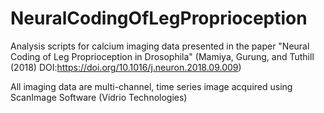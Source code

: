 # NeuralCodingOfLegProprioception
Analysis scripts for calcium imaging data presented in the paper "Neural Coding of Leg Proprioception in Drosophila" (Mamiya, Gurung, and Tuthill (2018) DOI:https://doi.org/10.1016/j.neuron.2018.09.009)

All imaging data are multi-channel, time series image acquired using ScanImage Software (Vidrio Technologies)


